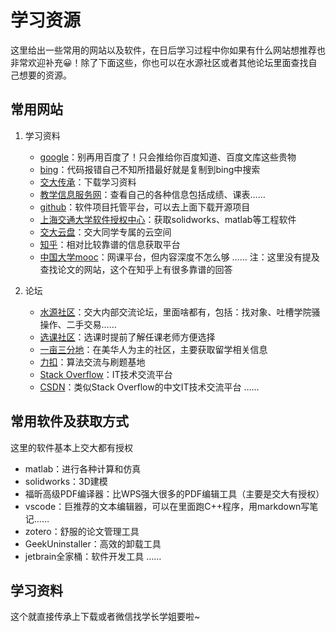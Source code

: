 # 学习资源
这里给出一些常用的网站以及软件，在日后学习过程中你如果有什么网站想推荐也非常欢迎补充😀！除了下面这些，你也可以在水源社区或者其他论坛里面查找自己想要的资源。
## 常用网站
1. 学习资料
   * [google](https://www.google.com/)：别再用百度了！只会推给你百度知道、百度文库这些贵物
   * [bing](https://cn.bing.com/)：代码报错自己不知所措最好就是复制到bing中搜索
   * [交大传承](https://share.dyweb.sjtu.cn/)：下载学习资料
   * [教学信息服务网](https://i.sjtu.edu.cn/xtgl/login_slogin.html)：查看自己的各种信息包括成绩、课表……
   * [github](https://github.com/)：软件项目托管平台，可以去上面下载开源项目
   * [上海交通大学软件授权中心](http://lic.si.sjtu.edu.cn/Default/index)：获取solidworks、matlab等工程软件
   * [交大云盘](https://jbox.sjtu.edu.cn/)：交大同学专属的云空间
   * [知乎](https://www.zhihu.com/)：相对比较靠谱的信息获取平台
   * [中国大学mooc](https://www.icourse163.org/)：网课平台，但内容深度不怎么够
……
注：这里没有提及查找论文的网站，这个在知乎上有很多靠谱的回答

2. 论坛
   * [水源社区](https://shuiyuan.sjtu.edu.cn/)：交大内部交流论坛，里面啥都有，包括：找对象、吐槽学院骚操作、二手交易……
   * [选课社区](https://course.sjtu.plus/latest)：选课时提前了解任课老师方便选择
   * [一亩三分地](https://www.1point3acres.com/bbs/forum.php?mod=guide)：在美华人为主的社区，主要获取留学相关信息
   * [力扣](https://leetcode.cn/)：算法交流与刷题基地
   * [Stack Overflow](https://stackoverflow.com/)：IT技术交流平台
   * [CSDN](https://www.csdn.net/)：类似Stack Overflow的中文IT技术交流平台
……  

## 常用软件及获取方式
这里的软件基本上交大都有授权
   * matlab：进行各种计算和仿真
   * solidworks：3D建模
   * 福昕高级PDF编译器：比WPS强大很多的PDF编辑工具（主要是交大有授权）
   * vscode：巨推荐的文本编辑器，可以在里面跑C++程序，用markdown写笔记……
   * zotero：舒服的论文管理工具
   * GeekUninstaller：高效的卸载工具
   * jetbrain全家桶：软件开发工具
……


## 学习资料
这个就直接传承上下载或者微信找学长学姐要啦~